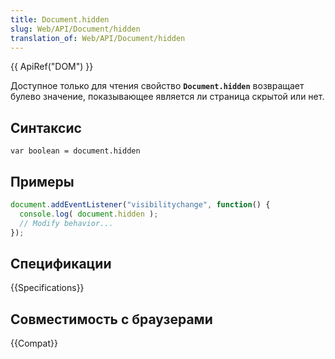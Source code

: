 ```yaml
---
title: Document.hidden
slug: Web/API/Document/hidden
translation_of: Web/API/Document/hidden
---
```

{{ ApiRef("DOM") }}

Доступное только для чтения свойство **`Document.hidden`** возвращает булево значение, показывающее является ли страница скрытой или нет.

## Синтаксис

```
var boolean = document.hidden
```

## Примеры

```js
document.addEventListener("visibilitychange", function() {
  console.log( document.hidden );
  // Modify behavior...
});
```

## Спецификации

{{Specifications}}

## Совместимость с браузерами

{{Compat}}
